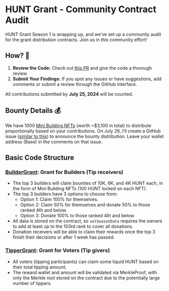 # HUNT Grant - Community Contract Audit

HUNT Grant Season 1 is wrapping up, and we’ve set up a community audit for the grant distribution contracts.
Join us in this community effort!

## How? 👀

1. **Review the Code:** Check out [this PR](https://github.com/Steemhunt/hunt-town/pull/7) and give the code a thorough review.
2. **Submit Your Findings:** If you spot any issues or have suggestions, add comments or submit a review through the GitHub interface.

All contributions submitted by **July 25, 2024** will be counted.

## Bounty Details 💰

We have 1000 [Mini Building NFTs](https://mint.club/nft/base/MINIBD) (worth ~$3,100 in total) to distribute proportionally based on your contributions.
On July 26, I’ll create a GitHub issue ([similar to this](https://github.com/Steemhunt/mint.club-v2-contract/issues/72)) to announce the bounty distribution. Leave your wallet address (Base) in the comments on that issue.

## Basic Code Structure

### [BuilderGrant](./contracts/BuilderGrant.sol): Grant for Builders (Tip receivers)

- The top 3 builders will claim bounties of 10K, 6K, and 4K HUNT each, in the form of Mini Building NFTs (100 HUNT locked on each NFT).
- The top 3 builders have 3 options to choose from:
  - Option 1: Claim 100% for themselves.
  - Option 2: Claim 50% for themselves and donate 50% to those ranked 4th and below.
  - Option 3: Donate 100% to those ranked 4th and below.
- All data is stored on the contract, so `setSeasonData` requires the owners to add at least up to the 103rd rank to cover all donations.
- Donation receivers will be able to claim their rewards once the top 3 finish their decisions or after 1 week has passed.

### [TipperGrant](./contracts/TipperGrant.sol): Grant for Voters (Tip givers)

- All voters (tipping participants) can claim some liquid HUNT based on their total tipping amount.
- The reward wallet and amount will be validated via MerkleProof, with only the Merkle root stored on the contract due to the potentially large number of tippers.
